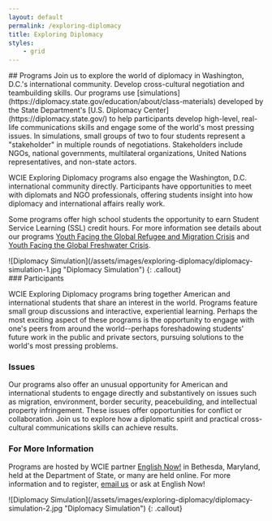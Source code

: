 ```yaml
---
layout: default
permalink: /exploring-diplomacy
title: Exploring Diplomacy
styles:
    - grid
---
```

<section markdown="1">
## Programs
Join us to explore the world of diplomacy in Washington, D.C.'s international community. Develop cross-cultural negotiation and teambuilding skills. Our programs use [simulations](https://diplomacy.state.gov/education/about/class-materials) developed by the State Department's [U.S. Diplomacy Center](https://diplomacy.state.gov/) to help participants develop high-level, real-life communications skills and engage some of the world's most pressing issues. In simulations, small groups of two to four students represent a "stakeholder" in multiple rounds of negotiations. Stakeholders include NGOs, national governments, multilateral organizations, United Nations representatives, and non-state actors.

WCIE Exploring Diplomacy programs also engage the Washington, D.C. international community directly. Participants have opportunities to meet with diplomats and NGO professionals, offering students insight into how diplomacy and international affairs really work.

Some programs offer high school students the opportunity to earn Student Service Learning (SSL) credit hours. For more information see details about our programs [Youth Facing the Global Refugee and Migration Crisis](/student-service-learning/youth-facing-the-global-refugee-and-migration-crisis) and [Youth Facing the Global Freshwater Crisis](/student-service-learning/youth-facing-the-global-freshwater-crisis).
</section>
![Diplomacy Simulation](/assets/images/exploring-diplomacy/diplomacy-simulation-1.jpg "Diplomacy Simulation")
{: .callout}
<section markdown="1">
### Participants

WCIE Exploring Diplomacy programs bring together American and international students that share an interest in the world. Programs feature small group discussions and interactive, experiential learning. Perhaps the most exciting aspect of these programs is the opportunity to engage with one's peers from around the world--perhaps foreshadowing students' future work in the public and private sectors, pursuing solutions to the world's most pressing problems.

### Issues

Our programs also offer an unusual opportunity for American and international students to engage directly and substantively on issues such as migration, environment, border security, peacebuilding, and intellectual property infringement. These issues offer opportunities for conflict or collaboration. Join us to explore how a diplomatic spirit and practical cross-cultural communications skills can achieve results.

### For More Information

Programs are hosted by WCIE partner [English Now!](http://english-now.com/) in Bethesda, Maryland, held at the Department of State, or many are held online. For more information and to register, [email us](mailto:communityservice@washingtoncie.org) or ask at English Now!
</section>
![Diplomacy Simulation](/assets/images/exploring-diplomacy/diplomacy-simulation-2.jpg "Diplomacy Simulation")
{: .callout}
